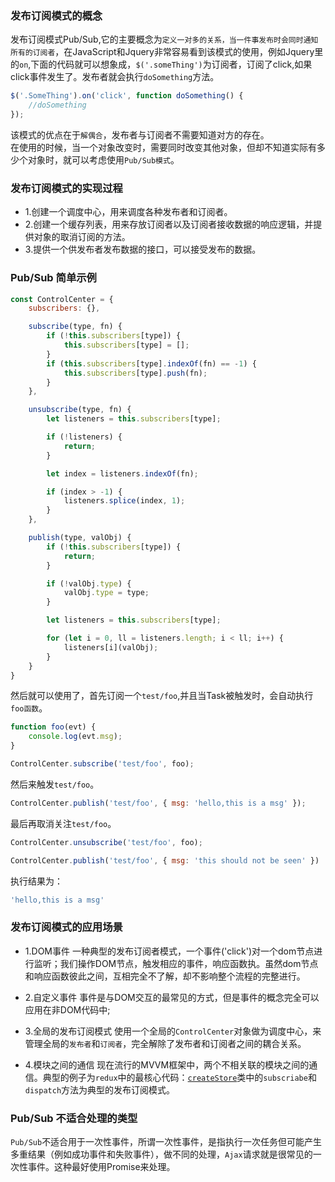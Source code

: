 ### 发布订阅模式的概念
发布订阅模式Pub/Sub,它的主要概念为`定义一对多的关系，当一件事发布时会同时通知所有的订阅者`，在JavaScript和Jquery非常容易看到该模式的使用，例如Jquery里的`on`,下面的代码就可以想象成，`$('.someThing')`为订阅者，订阅了click,如果click事件发生了。发布者就会执行`doSomething`方法。
``` javascript
$('.SomeThing').on('click', function doSomething() {
    //doSomething
});
```
该模式的优点在于`解偶合`，发布者与订阅者不需要知道对方的存在。  
在使用的时候，当一个对象改变时，需要同时改变其他对象，但却不知道实际有多少个对象时，就可以考虑使用`Pub/Sub模式`。

### 发布订阅模式的实现过程
* 1.创建一个调度中心，用来调度各种发布者和订阅者。
* 2.创建一个缓存列表，用来存放订阅者以及订阅者接收数据的响应逻辑，并提供对象的取消订阅的方法。
* 3.提供一个供发布者发布数据的接口，可以接受发布的数据。

### Pub/Sub 简单示例
``` javascript
const ControlCenter = {
    subscribers: {},

    subscribe(type, fn) {
        if (!this.subscribers[type]) {
            this.subscribers[type] = [];
        }
        if (this.subscribers[type].indexOf(fn) == -1) {
            this.subscribers[type].push(fn);
        }
    },

    unsubscribe(type, fn) {
        let listeners = this.subscribers[type];

        if (!listeners) {
            return;
        }

        let index = listeners.indexOf(fn);

        if (index > -1) {
            listeners.splice(index, 1);
        }
    },

    publish(type, valObj) {
        if (!this.subscribers[type]) {
            return;
        }

        if (!valObj.type) {
            valObj.type = type;
        }

        let listeners = this.subscribers[type];

        for (let i = 0, ll = listeners.length; i < ll; i++) {
            listeners[i](valObj);
        }
    }
}
```
然后就可以使用了，首先订阅一个`test/foo`,并且当Task被触发时，会自动执行`foo函数`。   
``` javascript
function foo(evt) {
    console.log(evt.msg);
}

ControlCenter.subscribe('test/foo', foo);
```
然后来触发`test/foo`。
``` javascript
ControlCenter.publish('test/foo', { msg: 'hello,this is a msg' });
```
最后再取消关注`test/foo`。
``` js
ControlCenter.unsubscribe('test/foo', foo);

ControlCenter.publish('test/foo', { msg: 'this should not be seen' })
```
执行结果为：
``` javascript
'hello,this is a msg'
```

### 发布订阅模式的应用场景
* 1.DOM事件
一种典型的发布订阅者模式，一个事件('click')对一个dom节点进行监听；我们操作DOM节点，触发相应的事件，响应函数执。虽然dom节点和响应函数彼此之间，互相完全不了解，却不影响整个流程的完整进行。

* 2.自定义事件
事件是与DOM交互的最常见的方式，但是事件的概念完全可以应用在非DOM代码中;

* 3.全局的发布订阅模式
使用一个全局的`ControlCenter`对象做为调度中心，来管理全局的`发布者`和`订阅者`，完全解除了发布者和订阅者之间的耦合关系。

* 4.模块之间的通信
现在流行的MVVM框架中，两个不相关联的模块之间的通信。典型的例子为`redux`中的最核心代码：[`createStore`](https://github.com/reactjs/redux/blob/master/src/createStore.js)类中的`subscriabe`和`dispatch`方法为典型的发布订阅模式。

### Pub/Sub 不适合处理的类型
`Pub/Sub`不适合用于一次性事件，所谓一次性事件，是指执行一次任务但可能产生多重结果（例如成功事件和失败事件），做不同的处理，`Ajax`请求就是很常见的一次性事件。这种最好使用Promise来处理。
